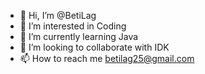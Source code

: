 - 👋 Hi, I’m @BetiLag
- 👀 I’m interested in Coding
- 🌱 I’m currently learning Java
- 💞️ I’m looking to collaborate with IDK
- 📫 How to reach me betilag25@gmail.com

<!---
BetiLag/BetiLag is a ✨ special ✨ repository because its `README.md` (this file) appears on your GitHub profile.
You can click the Preview link to take a look at your changes.
--->
